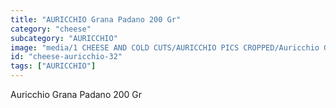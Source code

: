```yaml
---
title: "AURICCHIO Grana Padano 200 Gr"
category: "cheese"
subcategory: "AURICCHIO"
image: "media/1 CHEESE AND COLD CUTS/AURICCHIO PICS CROPPED/Auricchio GRANA PADANO 200 gr.jpg"
id: "cheese-auricchio-32"
tags: ["AURICCHIO"]
---
```


Auricchio Grana Padano 200 Gr
